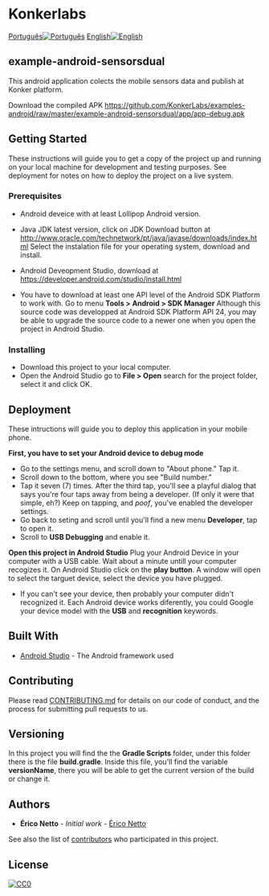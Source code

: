 # Konkerlabs
[Português![Português](https://github.com/KonkerLabs/icons/blob/master/Arazil.png)](LEIAME.md)
[English![English](https://github.com/KonkerLabs/icons/blob/master/American.jpg)](README.md)
## example-android-sensorsdual 
This android application colects the mobile sensors data and publish at Konker platform.

Download the compiled APK
https://github.com/KonkerLabs/examples-android/raw/master/example-android-sensorsdual/app/app-debug.apk

## Getting Started

These instructions will guide you to get a copy of the project up and running on your local machine for development and testing purposes. See deployment for notes on how to deploy the project on a live system.

### Prerequisites

* Android deveice with at least Lollipop Android version.

* Java JDK latest version, click on JDK Download button at http://www.oracle.com/technetwork/pt/java/javase/downloads/index.html
  Select the instalation file for your operating system, download and install.
  
* Android Deveopment Studio, download at https://developer.android.com/studio/install.html

* You have to download at least one API level of the Android SDK Platform to work with. 
  Go to menu __**Tools  > Android > SDK Manager**__
  Although this source code was developped at Android SDK Platform API 24, you may be able to upgrade the source code to a newer one  when you open the project in Android Studio.

### Installing

* Download this project to your local computer.
* Open the Android Studio go to __**File > Open**__ search for the project folder, select it and click OK.

## Deployment

These intructions will guide you to deploy this application in your mobile phone.

__**First, you have to set your Android device to debug mode**__
* Go to the settings menu, and scroll down to "About phone." Tap it.
* Scroll down to the bottom, where you see "Build number." 
* Tap it seven (7) times. After the third tap, you'll see a playful dialog that says you're four taps away from being a developer. (If only it were that simple, eh?) Keep on tapping, and *poof*, you've enabled the developer settings.
* Go back to seting and scroll until you'll find a new menu __**Developer**__, tap to open it.
* Scroll to __**USB Debugging**__ and enable it.
  
__**Open this project in Android Studio**__
Plug your Android Device in your computer with a USB cable. Wait about a minute untill your computer recogizes it.
On Android Studio click on the __**play button**__. A window will open to select the targuet device, select the device you have plugged.
* If you can't see your device, then probably your computer didn't recognized it. Each Android device works diferently, you could Google your device model with the __**USB**__ and __**recognition**__ keywords.


## Built With

* [Android Studio](https://developer.android.com/studio) - The Android framework used

## Contributing

Please read [CONTRIBUTING.md](https://github.com/KonkerLabs/README/blob/master/CONTRIBUTE.md) for details on our code of conduct, and the process for submitting pull requests to us.

## Versioning

In this project you will find the the __**Gradle Scripts**__  folder, under this folder there is the file __**build.gradle**__.
Inside this file, you'll find the variable __**versionName**__,  there you will be able to get the current version of the build or change it.

## Authors

* **Érico Netto** - *Initial work* - [Érico Netto](https://github.com/ericonetto)

See also the list of [contributors](https://github.com/orgs/KonkerLabs/people) who participated in this project.
## License

[![CC0](https://github.com/KonkerLabs/icons/blob/master/mit_licence.png)](https://en.wikipedia.org/wiki/MIT_License)

